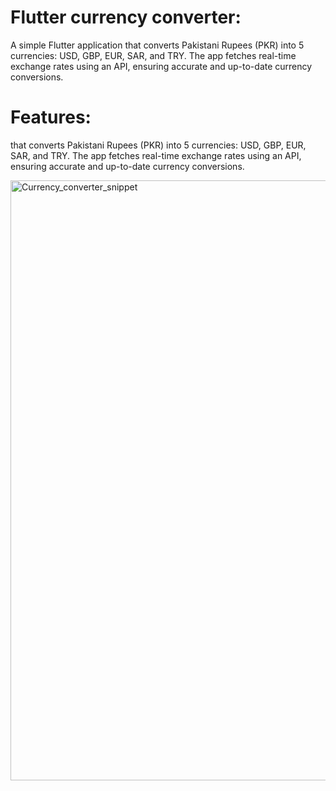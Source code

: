 # Flutter currency converter:

A simple Flutter application that converts Pakistani Rupees (PKR) into 5 currencies: USD, GBP, EUR, SAR, and TRY. The app fetches real-time exchange rates using an API, ensuring accurate and up-to-date currency conversions.

# Features:

 that converts Pakistani Rupees (PKR) into 5 currencies: USD, GBP, EUR, SAR, and TRY. The app fetches real-time exchange rates using an API, ensuring accurate and up-to-date currency conversions.

<img width="960" alt="Currency_converter_snippet" src="https://github.com/user-attachments/assets/46b62024-32c2-44a9-8ec4-48ce1a2cf939">
